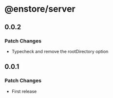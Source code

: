 # @enstore/server

## 0.0.2

### Patch Changes

- Typecheck and remove the rootDirectory option

## 0.0.1

### Patch Changes

- First release
